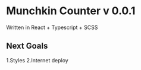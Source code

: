# Munchkin Counter v 0.0.1

Written in React + Typescript + SCSS

## Next Goals

1.Styles
2.Internet deploy
